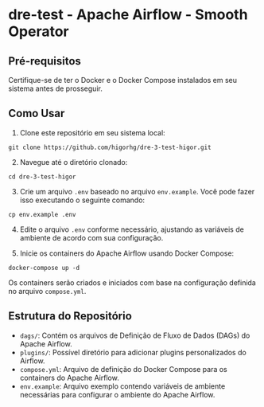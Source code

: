 # dre-test - Apache Airflow - Smooth Operator

## Pré-requisitos

Certifique-se de ter o Docker e o Docker Compose instalados em seu sistema antes de prosseguir.

## Como Usar

1. Clone este repositório em seu sistema local:
```
git clone https://github.com/higorhg/dre-3-test-higor.git
```
2. Navegue até o diretório clonado:
```
cd dre-3-test-higor
```
3. Crie um arquivo `.env` baseado no arquivo `env.example`. Você pode fazer isso executando o seguinte comando:
```
cp env.example .env
```
4. Edite o arquivo `.env` conforme necessário, ajustando as variáveis de ambiente de acordo com sua configuração.

5. Inicie os containers do Apache Airflow usando Docker Compose:
```
docker-compose up -d
```
Os containers serão criados e iniciados com base na configuração definida no arquivo `compose.yml`.

## Estrutura do Repositório

- `dags/`: Contém os arquivos de Definição de Fluxo de Dados (DAGs) do Apache Airflow.
- `plugins/`: Possível diretório para adicionar plugins personalizados do Airflow.
- `compose.yml`: Arquivo de definição do Docker Compose para os containers do Apache Airflow.
- `env.example`: Arquivo exemplo contendo variáveis de ambiente necessárias para configurar o ambiente do Apache Airflow.
